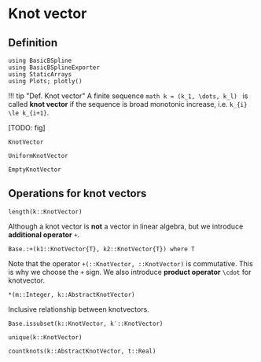 # Knot vector

## Definition
```@setup math
using BasicBSpline
using BasicBSplineExporter
using StaticArrays
using Plots; plotly()
```

!!! tip "Def.  Knot vector"
    A finite sequence
    ```math
    k = (k_1, \dots, k_l)
    ```
    is called **knot vector** if the sequence is broad monotonic increase, i.e. ``k_{i} \le k_{i+1}``.


[TODO: fig]

```@docs
KnotVector
```

```@docs
UniformKnotVector
```

```@docs
EmptyKnotVector
```

## Operations for knot vectors

```@docs
length(k::KnotVector)
```

Although a knot vector is **not** a vector in linear algebra, but we introduce **additional operator** ``+``.

```@docs
Base.:+(k1::KnotVector{T}, k2::KnotVector{T}) where T
```

Note that the operator `+(::KnotVector, ::KnotVector)` is commutative.
This is why we choose the ``+`` sign.
We also introduce **product operator** ``\cdot`` for knotvector.

```@docs
*(m::Integer, k::AbstractKnotVector)
```

Inclusive relationship between knotvectors.

```@docs
Base.issubset(k::KnotVector, k′::KnotVector)
```

```@docs
unique(k::KnotVector)
```

```@docs
countknots(k::AbstractKnotVector, t::Real)
```
